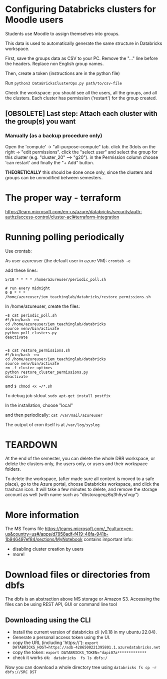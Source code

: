 # Configuring Databricks clusters for Moodle users

Students use Moodle to assign themselves into groups. 

This data is used to automatically generate the same structure in Databricks workspace.

First, save the groups data as CSV to your PC. Remove the "..." line before the headers. Replace non English group names.

Then, create a token (instructions are in the python file)

Run `python3 DataBricksClusterOps.py path/to/csv-file`

Check the workspace: you should see all the users, all the groups, and all the clusters.
Each cluster has permission ('restart') for the group created.

## [OBSOLETE] Last step:  Attach each cluster with the group(s) you want

### Manually (as a backup procedure only)
Open the 'compute' -> "all-purpose-compute" tab. click the 3dots on the right -> "edit permissions". 
click the "select user" and select the group for this cluster (e.g. "cluster_20" --> "g20"). in the Permission column choose 'can restart' and finally the "+ Add" button.

**THEORETICALLY** this should be done once only, since the clusters and groups can be unmodified between semesters.


# The proper way - terraform
https://learn.microsoft.com/en-us/azure/databricks/security/auth-authz/access-control/cluster-acl#terraform-integration

# Running polling periodically 
Use crontab:

As user azureuser (the default user in azure VM): `crontab -e`

add these lines:
```
5/10 * * * * /home/azureuser/periodic_poll.sh

# run every midnight
0 0 * * * /home/azureuser/iem_teachinglab/databricks/restore_permissions.sh
```
In /home/azureuser, create the files:
```
~$ cat periodic_poll.sh 
#!/bin/bash -eu
cd /home/azureuser/iem_teachinglab/databricks
source venv/bin/activate
python poll_clusters.py
deactivate


~$ cat restore_permissions.sh 
#!/bin/bash -eu
cd /home/azureuser/iem_teachinglab/databricks
source venv/bin/activate
rm -f cluster_uptimes
python restore_cluster_permissions.py
deactivate
```
and `$ chmod +x ~/*.sh`

To debug job stdout  `sudo apt-get install postfix`

In the installation, choose "local"

and then periodically:  `cat /var/mail/azureuser`

The output of cron itself is at `/var/log/syslog`


# TEARDOWN
At the end of the semester, you can delete the whole DBR workspace, or delete the clusters only, the users only, or users and their workspace folders.

To delete the workspace,  (after made sure all content is moved to a safe place), go to the Azure portal, choose Databricks workspace, and click the trashcan icon.  It will take a few minutes to delete, and remove the storage account as well (with name such as "dbstorageqz6q3h5ysfvqy")


# More information
The MS Teams file https://teams.microsoft.com/_?culture=en-us&country=us#/apps/d7958adf-f419-46fa-941b-1b946497ef84/sections/MyNotebook
contains important info:
 - disabling cluster creation by users
 - more!
 
 # Download files or directories from dbfs
 The dbfs is an abstraction above MS storage or Amazon S3. Accessing the files can be using REST API, GUI or command line tool

 ## Downloading using the CLI
 - Install the current version of databricks cli (v0.18 in my ubuntu 22.04).
 - Generate a personal access token using the UI.
 - copy the URL (including 'https://'):    `export DATABRICKS_HOST=https://adb-4286500221395801.1.azuredatabricks.net`
 - copy the token:    `export DATABRICKS_TOKEN="dapi07a*************`
 - check it works ok:   ` databricks  fs ls dbfs:/`

Now you can download a whole directory tree using `databricks fs cp -r dbfs://SRC DST`